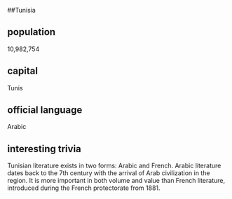 ##Tunisia
## population
10,982,754

## capital
Tunis
 
## official language
Arabic

## interesting trivia
Tunisian literature exists in two forms: Arabic and French. Arabic literature dates back to the 7th century with the arrival of Arab civilization in the region. It is more important in both volume and value than French literature, introduced during the French protectorate from 1881.


